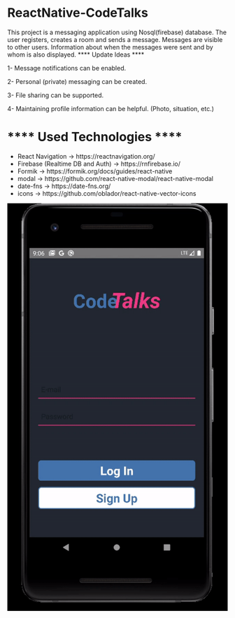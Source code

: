 # ReactNative-CodeTalks
This project is a messaging application using Nosql(firebase) database. The user registers, creates a room and sends a message. Messages are visible to other users. Information about when the messages were sent and by whom is also displayed.
**** Update Ideas ****
<p> 1- Message notifications can be enabled. </p>
<p> 2- Personal (private) messaging can be created. </p>
<p> 3- File sharing can be supported. </p>
<p> 4- Maintaining profile information can be helpful. (Photo, situation, etc.) </p>

<h1> **** Used Technologies **** </h1>
<ul>
  <li> React Navigation -> https://reactnavigation.org/  </li>
  <li> Firebase (Realtime DB and Auth) -> https://rnfirebase.io/  </li>
  <li> Formik -> https://formik.org/docs/guides/react-native  </li>
  <li> modal -> https://github.com/react-native-modal/react-native-modal  </li>
  <li> date-fns -> https://date-fns.org/  </li>
  <li> icons -> https://github.com/oblador/react-native-vector-icons  </li>
</ul>

![gif](https://github.com/abdullah-altunkaynak/ReactNative-CodeTalks/blob/main/codetalksgif.gif)

